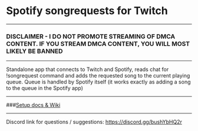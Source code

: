 # Spotify songrequests for Twitch
---------
### DISCLAIMER - I DO NOT PROMOTE STREAMING OF DMCA CONTENT. IF YOU STREAM DMCA CONTENT, YOU WILL MOST LIKELY BE BANNED
--------

Standalone app that connects to Twitch and Spotify, reads chat for !songrequest command and adds the requested song to the current playing queue. Queue is handled by Spotify itself (it works exactly as adding a song to the queue in the Spotify app)

--------
###[Setup docs & Wiki](https://github.com/KumoKairo/Spotify-Twitch-Song-Requests/wiki)

--------
Discord link for questions / suggestions: https://discord.gg/bushYbHQ2r

